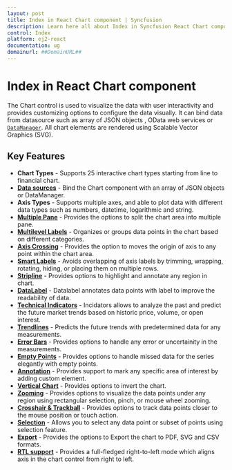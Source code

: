 ```yaml
---
layout: post
title: Index in React Chart component | Syncfusion
description: Learn here all about Index in Syncfusion React Chart component of Syncfusion Essential JS 2 and more.
control: Index 
platform: ej2-react
documentation: ug
domainurl: ##DomainURL##
---
```


# Index in React Chart component

The Chart control is used to visualize the data with user interactivity and provides customizing options to configure the data visually.
It can bind data from  datasource such as array of JSON objects , OData web services or [`DataManager`](http://ej2.syncfusion.com/documentation/data/api-dataManager.html). All chart elements are rendered using Scalable Vector Graphics (SVG).

## Key Features

* **Chart Types** - Supports 25 interactive chart types starting from line to financial chart.
* [**Data sources**](https://ej2.syncfusion.com/react/demos/#/material/chart/local-data) - Bind the Chart component with an array of JSON objects or DataManager.
* **Axis Types** - Supports multiple axes, and able to plot data with different data types such as numbers, datetime, logarithmic and string.
* [**Multiple Pane**](https://ej2.syncfusion.com/react/demos/#/material/chart/candle) - Provides the options to split the chart area into multiple pane.
* [**Multilevel Labels**](https://ej2.syncfusion.com/react/demos/#/material/chart/multi-level-label) - Organizes or groups data points in the chart based on different categories.
* [**Axis Crossing**](https://ej2.syncfusion.com/react/demos/#/material/chart/axis-crossing) - Provides the option to moves the origin of axis to any point within the chart area.
* [**Smart Labels**](https://ej2.syncfusion.com/react/demos/#/material/chart/smart-axis-labels) - Avoids overlapping of axis labels by trimming, wrapping, rotating, hiding, or placing them on multiple rows.
* [**Stripline**](https://ej2.syncfusion.com/react/demos/#/material/chart/stripline) - Provides options to highlight and annotate any region in chart.
* [**DataLabel**](https://ej2.syncfusion.com/react/demos/#/material/chart/datalabel-template) - Datalabel annotates data points with label to improve the readability of data.
* [**Technical Indicators**](https://ej2.syncfusion.com/react/demos/#/material/chart/atrindicator) - Incidators allows to analyze the past and predict the future market trends based on historic price, volume, or open interest.
* [**Trendlines**](https://ej2.syncfusion.com/react/demos/#/material/chart/trend-lines) - Predicts the future trends with predetermined data for any measurements.
* [**Error Bars**](https://ej2.syncfusion.com/react/demos/#/material/chart/error-bar) - Provides options to handle any error or uncertainity in the measurements.
* [**Empty Points**](https://ej2.syncfusion.com/react/demos/#/material/chart/pie-empty-point) - Provides options to handle missed data for the series elegantly with empty points.
* [**Annotation**](https://ej2.syncfusion.com/react/demos/#/material/chart/annotation) - Provides support to mark any specific area of interest by adding custom element.
* [**Vertical Chart**](https://ej2.syncfusion.com/react/demos/#/material/chart/vertical) - Provides options to invert the chart.
* [**Zooming**](https://ej2.syncfusion.com/react/demos/#/material/chart/zoom) - Provides options to visualize the data points under any region using rectangular selection, pinch, or mouse wheel zooming.
* [**Crosshair & Trackball**](https://ej2.syncfusion.com/react/demos/#/material/chart/crosshair) - Provides options to track data points closer to the mouse position or touch action.
* [**Selection**](https://ej2.syncfusion.com/react/demos/?utm_source=npm&utm_campaign=chart#/material/chart/range-selection) - Allows you to select any data point or subset of points using selection feature.
* [**Export**](https://ej2.syncfusion.com/react/demos/#/material/chart/export) - Provides the options to Export the chart to  PDF, SVG and CSV formats.
* [**RTL support**](https://ej2.syncfusion.com/react/demos/#/material/chart/inversed) - Provides a full-fledged right-to-left mode which aligns axis in the chart control from right to left.